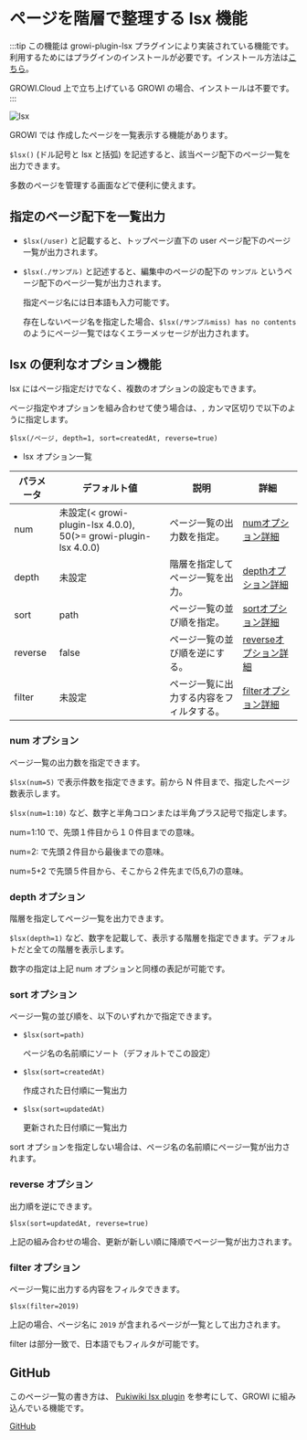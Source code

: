 # ページを階層で整理する lsx 機能

:::tip
この機能は growi-plugin-lsx プラグインにより実装されている機能です。利用するためにはプラグインのインストールが必要です。インストール方法は[こちら](/ja/admin-guide/management-cookbook/app-settings.html#%E3%83%97%E3%83%A9%E3%82%B0%E3%82%A4%E3%83%B3%E8%A8%AD%E5%AE%9A)。

GROWI.Cloud 上で立ち上げている GROWI の場合、インストールは不要です。
:::

![lsx](/assets/images/lsx_gif.gif)

GROWI では 作成したページを一覧表示する機能があります。

`$lsx()` (ドル記号と lsx と括弧) を記述すると、該当ページ配下のページ一覧を出力できます。

多数のページを管理する画面などで便利に使えます。

## 指定のページ配下を一覧出力

- `$lsx(/user)` と記載すると、トップページ直下の user ページ配下のページ一覧が出力されます。

- `$lsx(./サンプル)` と記述すると、編集中のページの配下の `サンプル` というページ配下のページ一覧が出力されます。

   指定ページ名には日本語も入力可能です。

   存在しないページ名を指定した場合、`$lsx(/サンプルmiss) has no contents` のようにページ一覧ではなくエラーメッセージが出力されます。

## lsx の便利なオプション機能

lsx にはページ指定だけでなく、複数のオプションの設定もできます。

ページ指定やオプションを組み合わせて使う場合は、`,` カンマ区切りで以下のように指定します。

`$lsx(/ページ, depth=1, sort=createdAt, reverse=true)`


- lsx オプション一覧

| パラメータ    | デフォルト値    |  説明   | 詳細 |
| --- | --- | --- | --- |
|  num   |  未設定(< growi-plugin-lsx 4.0.0), 50(>= growi-plugin-lsx 4.0.0)   | ページ一覧の出力数を指定。| [numオプション詳細](./hierarchical.html#num-オプション) |
|  depth   |  未設定   | 階層を指定してページ一覧を出力。| [depthオプション詳細](./hierarchical.html#depth-オプション) |
|  sort   |  path   | ページ一覧の並び順を指定。| [sortオプション詳細](./hierarchical.html#sort-オプション) |
|  reverse   |  false   | ページ一覧の並び順を逆にする。| [reverseオプション詳細](./hierarchical.html#reverse-オプション) |
|  filter   |  未設定   | ページ一覧に出力する内容をフィルタする。 | [filterオプション詳細](./hierarchical.html#filter-オプション) |


### num オプション

ページ一覧の出力数を指定できます。

`$lsx(num=5)` で表示件数を指定できます。前から N 件目まで、指定したページ数表示します。

`$lsx(num=1:10)` など、数字と半角コロンまたは半角プラス記号で指定します。

num=1:10 で、先頭１件目から１０件目までの意味。

num=2: で先頭２件目から最後までの意味。

num=5+2 で先頭５件目から、そこから２件先まで(5,6,7)の意味。

### depth オプション

階層を指定してページ一覧を出力できます。

`$lsx(depth=1)` など、数字を記載して、表示する階層を指定できます。デフォルトだと全ての階層を表示します。

数字の指定は上記 num オプションと同様の表記が可能です。


### sort オプション
  
ページ一覧の並び順を、以下のいずれかで指定できます。

- `$lsx(sort=path)`

  ページ名の名前順にソート（デフォルトでこの設定）

- `$lsx(sort=createdAt)`

  作成された日付順に一覧出力

- `$lsx(sort=updatedAt)`

  更新された日付順に一覧出力

sort オプションを指定しない場合は、ページ名の名前順にページ一覧が出力されます。


### reverse オプション

出力順を逆にできます。

`$lsx(sort=updatedAt, reverse=true)`

上記の組み合わせの場合、更新が新しい順に降順でページ一覧が出力されます。

### filter オプション

ページ一覧に出力する内容をフィルタできます。

`$lsx(filter=2019)`

上記の場合、ページ名に `2019` が含まれるページが一覧として出力されます。

filter は部分一致で、日本語でもフィルタが可能です。

## GitHub

このページ一覧の書き方は、
[Pukiwiki lsx plugin](http://ukiya.sakura.ne.jp/index.php?PukiWiki%2F1.4%2F%E3%83%9E%E3%83%8B%E3%83%A5%E3%82%A2%E3%83%AB%2F%E3%83%97%E3%83%A9%E3%82%B0%E3%82%A4%E3%83%B3%2F%E7%8B%AC%E8%87%AA%E3%81%AB%E8%BF%BD%E5%8A%A0%E3%81%97%E3%81%9F%E3%82%82%E3%81%AE%2Flsx)
を参考にして、GROWI に組み込んでいる機能です。

[GitHub](https://github.com/weseek/growi-plugin-lsx)
